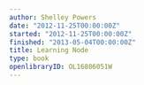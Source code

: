 ```yaml
---
author: Shelley Powers
date: "2012-11-25T00:00:00Z"
started: "2012-11-25T00:00:00Z"
finished: "2013-05-04T00:00:00Z"
title: Learning Node
type: book
openlibraryID: OL16806051W
---
```

